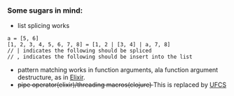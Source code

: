 ### Some sugars in mind:
- list splicing works
```
a = [5, 6]
[1, 2, 3, 4, 5, 6, 7, 8] = [1, 2 | [3, 4] | a, 7, 8]
// | indicates the following should be spliced
// , indicates the following should be insert into the list
```
- pattern matching works in function arguments, ala function argument destructure, as in [Elixir](https://elixir-lang.org/).
- <del>pipe operator(elixir)/threading macros(clojure) </del> This is replaced by [UFCS](https://en.wikipedia.org/wiki/Uniform_Function_Call_Syntax)
